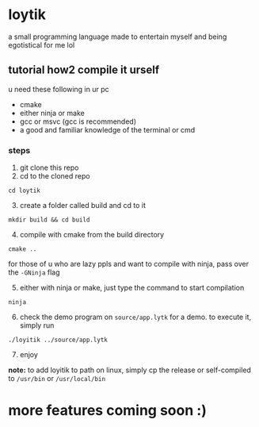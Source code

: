 # loytik
a small programming language made to entertain myself and being egotistical for me lol

## tutorial how2 compile it urself
u need these following in ur pc

- cmake
- either ninja or make
- gcc or msvc (gcc is recommended)
- a good and familiar knowledge of the terminal or cmd
  
### steps
1. git clone this repo
2. cd to the cloned repo
```
cd loytik
```
3. create a folder called build and cd to it
```
mkdir build && cd build
```
4. compile with cmake from the build directory
```
cmake ..
```
for those of u who are lazy ppls and want to compile with ninja, pass over the `-GNinja` flag

5. either with ninja or make, just type the command to start compilation
```
ninja
```

6. check the demo program on `source/app.lytk` for a demo. to execute it, simply run
```
./loyitik ../source/app.lytk
```
7. enjoy

**note:** to add loyitik to path on linux, simply cp the release or self-compiled to `/usr/bin` or `/usr/local/bin`

# more features coming soon :)